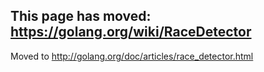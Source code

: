 ## This page has moved: https://golang.org/wiki/RaceDetector ##

Moved to http://golang.org/doc/articles/race_detector.html


